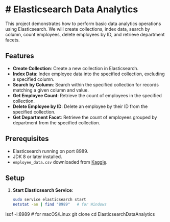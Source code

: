 # # Elasticsearch Data Analytics

This project demonstrates how to perform basic data analytics operations using Elasticsearch. We will create collections, index data, search by column, count employees, delete employees by ID, and retrieve department facets.

## Features
- **Create Collection**: Create a new collection in Elasticsearch.
- **Index Data**: Index employee data into the specified collection, excluding a specified column.
- **Search by Column**: Search within the specified collection for records matching a given column and value.
- **Get Employee Count**: Retrieve the count of employees in the specified collection.
- **Delete Employee by ID**: Delete an employee by their ID from the specified collection.
- **Get Department Facet**: Retrieve the count of employees grouped by department from the specified collection.

## Prerequisites
- Elasticsearch running on port 8989.
- JDK 8 or later installed.
- `employee_data.csv` downloaded from [Kaggle](https://www.kaggle.com/datasets/williamlucas0/employee-sample-data).

## Setup
1. **Start Elasticsearch Service**:
   ```sh
   sudo service elasticsearch start
   netstat -an | find "8989"   # for Windows
lsof -i:8989                # for macOS/Linux
git clone <your-github-repo-url>
cd ElasticsearchDataAnalytics


